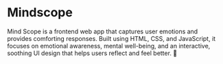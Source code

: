 # Mindscope
Mind Scope is a frontend web app that captures user emotions and provides comforting responses. Built using HTML, CSS, and JavaScript, it focuses on emotional awareness, mental well-being, and an interactive, soothing UI design that helps users reflect and feel better. 💫
